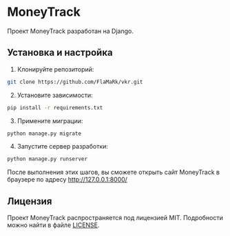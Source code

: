 # MoneyTrack

Проект MoneyTrack разработан на Django.

## Установка и настройка

1. Клонируйте репозиторий:

```bash
git clone https://github.com/FlaMaRk/vkr.git
```

2. Установите зависимости:

```bash
pip install -r requirements.txt
```

3. Примените миграции:

```bash
python manage.py migrate
```

4. Запустите сервер разработки:

```bash
python manage.py runserver
```

После выполнения этих шагов, вы сможете открыть сайт MoneyTrack в браузере по адресу http://127.0.0.1:8000/


## Лицензия

Проект MoneyTrack распространяется под лицензией MIT. Подробности можно найти в файле [LICENSE](LICENSE).
